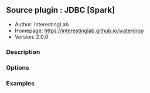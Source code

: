 ## Source plugin : JDBC [Spark]

* Author: InterestingLab
* Homepage: https://interestinglab.github.io/waterdrop
* Version: 2.0.0

### Description


### Options


### Examples

